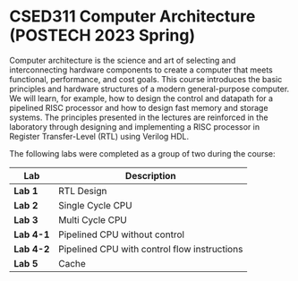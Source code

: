 # CSED311 Computer Architecture (POSTECH 2023 Spring)

Computer architecture is the science and art of selecting and interconnecting hardware components to create a computer that meets functional, performance, and cost goals. This course introduces the basic principles and hardware structures of a modern general-purpose computer. We will learn, for example, how to design the control and datapath for a pipelined RISC processor and how to design fast memory and storage systems. The principles presented in the lectures are reinforced in the laboratory through designing and implementing a RISC processor in Register Transfer-Level (RTL) using Verilog HDL.   

The following labs were completed as a group of two during the course:

| **Lab**        | **Description**                            |
|----------------|--------------------------------------------|
| **Lab 1**      | RTL Design                                 |
| **Lab 2**      | Single Cycle CPU                           |
| **Lab 3**      | Multi Cycle CPU                            |
| **Lab 4-1**    | Pipelined CPU without control              |
| **Lab 4-2**    | Pipelined CPU with control flow instructions|
| **Lab 5**      | Cache                                      |
